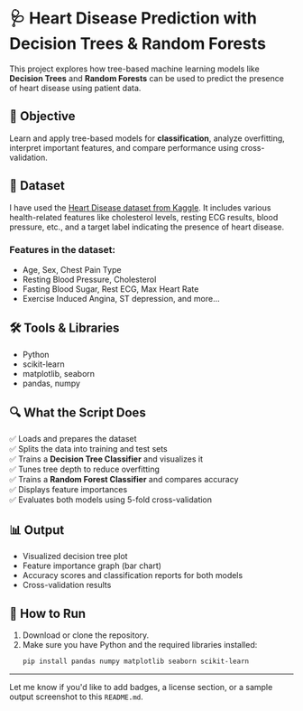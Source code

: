 # 🩺 Heart Disease Prediction with Decision Trees & Random Forests

This project explores how tree-based machine learning models like **Decision Trees** and **Random Forests** can be used to predict the presence of heart disease using patient data.

## 📌 Objective

Learn and apply tree-based models for **classification**, analyze overfitting, interpret important features, and compare performance using cross-validation.

## 📁 Dataset

I have used the [Heart Disease dataset from Kaggle](https://www.kaggle.com/datasets/fedesoriano/heart-failure-prediction). It includes various health-related features like cholesterol levels, resting ECG results, blood pressure, etc., and a target label indicating the presence of heart disease.

### Features in the dataset:
- Age, Sex, Chest Pain Type
- Resting Blood Pressure, Cholesterol
- Fasting Blood Sugar, Rest ECG, Max Heart Rate
- Exercise Induced Angina, ST depression, and more...

## 🛠️ Tools & Libraries

- Python
- scikit-learn
- matplotlib, seaborn
- pandas, numpy

## 🔍 What the Script Does

✅ Loads and prepares the dataset  
✅ Splits the data into training and test sets  
✅ Trains a **Decision Tree Classifier** and visualizes it  
✅ Tunes tree depth to reduce overfitting  
✅ Trains a **Random Forest Classifier** and compares accuracy  
✅ Displays feature importances  
✅ Evaluates both models using 5-fold cross-validation  

## 📊 Output

- Visualized decision tree plot
- Feature importance graph (bar chart)
- Accuracy scores and classification reports for both models
- Cross-validation results

## 🚀 How to Run

1. Download or clone the repository.
2. Make sure you have Python and the required libraries installed:
   ```bash
   pip install pandas numpy matplotlib seaborn scikit-learn
   
---

Let me know if you'd like to add badges, a license section, or a sample output screenshot to this `README.md`.

